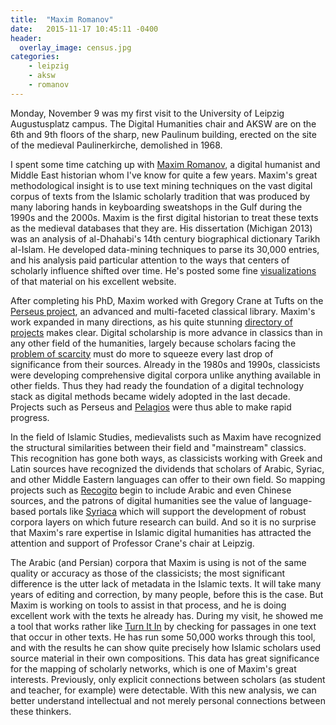 ```yaml
---
title:  "Maxim Romanov"
date:   2015-11-17 10:45:11 -0400
header:
  overlay_image: census.jpg
categories: 
	- leipzig 
	- aksw 
	- romanov
---
```

Monday, November 9 was my first visit to the University of Leipzig Augustusplatz campus. The Digital Humanities chair and AKSW are on the 6th and 9th floors of the sharp, new Paulinum building, erected on the site of the medieval Paulinerkirche, demolished in 1968.

I spent some time catching up with [Maxim Romanov](https://uni-leipzig.academia.edu/MaximRomanov), a digital humanist and Middle East historian whom I've know for quite a few years. Maxim's great methodological insight is to use text mining techniques on the vast digital corpus of texts from the Islamic scholarly tradition that was produced by many laboring hands in keyboarding sweatshops in the Gulf during the 1990s and the 2000s. Maxim is the first digital historian to treat these texts as the medieval databases that they are. His dissertation (Michigan 2013) was an analysis of al-Dhahabi's 14th century biographical dictionary Tarikh al-Islam. He developed data-mining techniques to parse its 30,000 entries, and his analysis paid particular attention to the ways that centers of scholarly influence shifted over time. He's posted some fine [visualizations](http://maximromanov.github.io/2014/08-23.html) of that material on his excellent website.

After completing his PhD, Maxim worked with Gregory Crane at Tufts on the [Perseus project](http://www.perseus.tufts.edu/hopper/#), an advanced and multi-faceted classical library. Maxim's work expanded in many directions, as his quite stunning [directory of projects](http://maximromanov.github.io/projects/) makes clear. Digital scholarship is more advance in classics than in any other field of the humanities, largely because scholars facing the [problem of scarcity](https://www.google.de/url?sa=t&rct=j&q=&esrc=s&source=web&cd=3&cad=rja&uact=8&ved=0CCYQFjACahUKEwjmo4uElpfJAhVCHg8KHRB3Bgo&url=https%3A%2F%2Fchnm.gmu.edu%2Fdigitalhistory%2Flinks%2Fpdf%2Fintroduction%2F0.6b.pdf&usg=AFQjCNF3x4zPQdg68JL0V0yZVRIJKCackg&bvm=bv.107467506,d.ZWU) must do more to squeeze every last drop of significance from their sources. Already in the 1980s and 1990s, classicists were developing comprehensive digital corpora unlike anything available in other fields. Thus they had ready the foundation of a digital technology stack as digital methods became widely adopted in the last decade. Projects such as Perseus and [Pelagios](http://pelagios-project.blogspot.de/) were thus able to make rapid progress.

In the field of Islamic Studies, medievalists such as Maxim have recognized the structural similarities between their field and "mainstream" classics. This recognition has gone both ways, as classicists working with Greek and Latin sources have recognized the dividends that scholars of Arabic, Syriac, and other Middle Eastern languages can offer to their own field. So mapping projects such as [Recogito](http://pelagios.org/recogito/?collection=early+islamic) begin to include Arabic and even Chinese sources, and the patrons of digital humanities see the value of language-based portals like [Syriaca](http://syriaca.org/) which will support the development of robust corpora layers on which future research can build. And so it is no surprise that Maxim's rare expertise in Islamic digital humanities has attracted the attention and support of Professor Crane's chair at Leipzig.

The Arabic (and Persian) corpora that Maxim is using is not of the same quality or accuracy as those of the classicists; the most significant difference is the utter lack of metadata in the Islamic texts. It will take many years of editing and correction, by many people, before this is the case. But Maxim is working on tools to assist in that process, and he is doing excellent work with the texts he already has. During my visit, he showed me a tool that works rather like [Turn It In](http://turnitin.com/) by checking for passages in one text that occur in other texts. He has run some 50,000 works through this tool, and with the results he can show quite precisely how Islamic scholars used source material in their own compositions. This data has great significance for the mapping of scholarly networks, which is one of Maxim's great interests. Previously, only explicit connections between scholars (as student and teacher, for example) were detectable. With this new analysis, we can better understand intellectual and not merely personal connections between these thinkers.